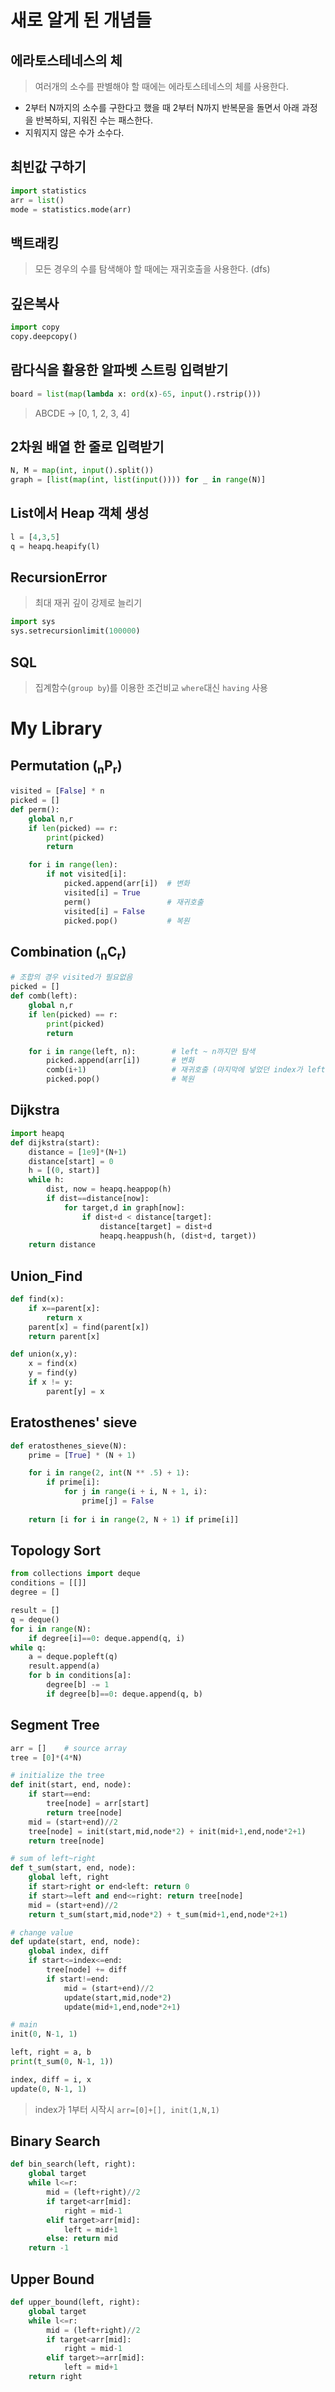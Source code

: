 # 새로 알게 된 개념들

## 에라토스테네스의 체
> 여러개의 소수를 판별해야 할 때에는 에라토스테네스의 체를 사용한다.  
- 2부터 N까지의 소수를 구한다고 했을 때 2부터 N까지 반복문을 돌면서 아래 과정을 반복하되, 지워진 수는 패스한다.
- 지워지지 않은 수가 소수다.

## 최빈값 구하기
```python
import statistics
arr = list()
mode = statistics.mode(arr)
```

## 백트래킹
> 모든 경우의 수를 탐색해야 할 때에는 재귀호출을 사용한다. (dfs)

## 깊은복사
```python
import copy
copy.deepcopy()
```

## 람다식을 활용한 알파벳 스트링 입력받기
```python
board = list(map(lambda x: ord(x)-65, input().rstrip()))
```
> ABCDE -> [0, 1, 2, 3, 4]

## 2차원 배열 한 줄로 입력받기
```python
N, M = map(int, input().split())
graph = [list(map(int, list(input()))) for _ in range(N)]
```

## List에서 Heap 객체 생성
```python
l = [4,3,5]
q = heapq.heapify(l)
```

## RecursionError
> 최대 재귀 깊이 강제로 늘리기
```python
import sys
sys.setrecursionlimit(100000)
```

## SQL
> 집계함수(`group by`)를 이용한 조건비교
`where`대신 `having` 사용

# My Library
## Permutation (<sub>n</sub>P<sub>r</sub>)
```python
visited = [False] * n
picked = []
def perm():
    global n,r
    if len(picked) == r:
        print(picked)
        return

    for i in range(len):
        if not visited[i]:
            picked.append(arr[i])  # 변화
            visited[i] = True
            perm()                 # 재귀호출
            visited[i] = False
            picked.pop()           # 복원
```

## Combination (<sub>n</sub>C<sub>r</sub>)
```python
# 조합의 경우 visited가 필요없음
picked = []
def comb(left):
    global n,r
    if len(picked) == r:
        print(picked)
        return

    for i in range(left, n):        # left ~ n까지만 탐색
        picked.append(arr[i])       # 변화
        comb(i+1)                   # 재귀호출 (마지막에 넣었던 index가 left가 된다.)
        picked.pop()                # 복원
```

## Dijkstra
```python
import heapq
def dijkstra(start):
    distance = [1e9]*(N+1)
    distance[start] = 0
    h = [(0, start)]
    while h:
        dist, now = heapq.heappop(h)
        if dist==distance[now]:
            for target,d in graph[now]:
                if dist+d < distance[target]:
                    distance[target] = dist+d
                    heapq.heappush(h, (dist+d, target))
    return distance
```

## Union_Find
```python
def find(x):
    if x==parent[x]:
        return x
    parent[x] = find(parent[x])
    return parent[x]

def union(x,y):
    x = find(x)
    y = find(y)
    if x != y:
        parent[y] = x
```

## Eratosthenes' sieve
```python
def eratosthenes_sieve(N):
    prime = [True] * (N + 1)

    for i in range(2, int(N ** .5) + 1):
        if prime[i]:
            for j in range(i + i, N + 1, i):
                prime[j] = False
    
    return [i for i in range(2, N + 1) if prime[i]]
```

## Topology Sort
```python
from collections import deque
conditions = [[]]
degree = []

result = []
q = deque()
for i in range(N): 
    if degree[i]==0: deque.append(q, i)
while q:
    a = deque.popleft(q)
    result.append(a)
    for b in conditions[a]:
        degree[b] -= 1
        if degree[b]==0: deque.append(q, b)
```

## Segment Tree
```python
arr = []    # source array
tree = [0]*(4*N)

# initialize the tree
def init(start, end, node):
    if start==end: 
        tree[node] = arr[start]
        return tree[node]
    mid = (start+end)//2
    tree[node] = init(start,mid,node*2) + init(mid+1,end,node*2+1)
    return tree[node]

# sum of left~right
def t_sum(start, end, node):
    global left, right
    if start>right or end<left: return 0
    if start>=left and end<=right: return tree[node]
    mid = (start+end)//2
    return t_sum(start,mid,node*2) + t_sum(mid+1,end,node*2+1)

# change value
def update(start, end, node):
    global index, diff
    if start<=index<=end:
        tree[node] += diff
        if start!=end:
            mid = (start+end)//2
            update(start,mid,node*2)
            update(mid+1,end,node*2+1)

# main
init(0, N-1, 1)

left, right = a, b
print(t_sum(0, N-1, 1))

index, diff = i, x
update(0, N-1, 1)
```
> index가 1부터 시작시 `arr=[0]+[], init(1,N,1)`

## Binary Search
```python
def bin_search(left, right):
    global target
    while l<=r:
        mid = (left+right)//2
        if target<arr[mid]:
            right = mid-1
        elif target>arr[mid]:
            left = mid+1
        else: return mid
    return -1
```

## Upper Bound
```python
def upper_bound(left, right):
    global target
    while l<=r:
        mid = (left+right)//2
        if target<arr[mid]:
            right = mid-1
        elif target>=arr[mid]:
            left = mid+1
    return right
```
